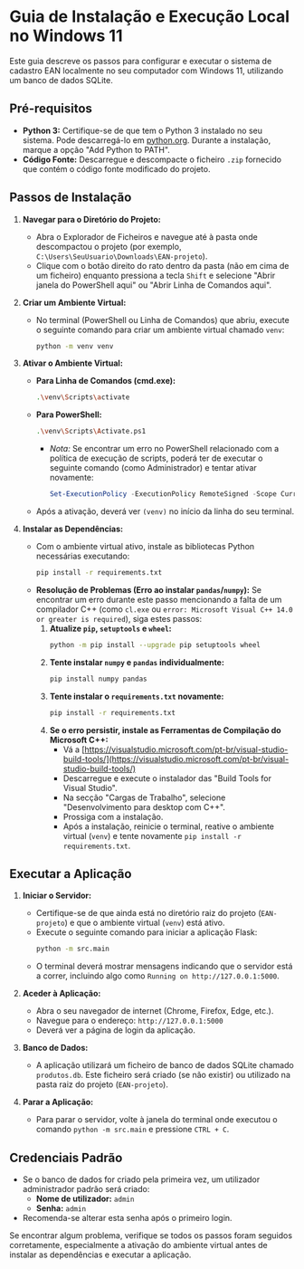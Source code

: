 # Guia de Instalação e Execução Local no Windows 11

Este guia descreve os passos para configurar e executar o sistema de cadastro EAN localmente no seu computador com Windows 11, utilizando um banco de dados SQLite.

## Pré-requisitos

*   **Python 3:** Certifique-se de que tem o Python 3 instalado no seu sistema. Pode descarregá-lo em [python.org](https://www.python.org/downloads/). Durante a instalação, marque a opção "Add Python to PATH".
*   **Código Fonte:** Descarregue e descompacte o ficheiro `.zip` fornecido que contém o código fonte modificado do projeto.

## Passos de Instalação

1.  **Navegar para o Diretório do Projeto:**
    *   Abra o Explorador de Ficheiros e navegue até à pasta onde descompactou o projeto (por exemplo, `C:\Users\SeuUsuario\Downloads\EAN-projeto`).
    *   Clique com o botão direito do rato dentro da pasta (não em cima de um ficheiro) enquanto pressiona a tecla `Shift` e selecione "Abrir janela do PowerShell aqui" ou "Abrir Linha de Comandos aqui".

2.  **Criar um Ambiente Virtual:**
    *   No terminal (PowerShell ou Linha de Comandos) que abriu, execute o seguinte comando para criar um ambiente virtual chamado `venv`:
        ```bash
        python -m venv venv
        ```

3.  **Ativar o Ambiente Virtual:**
    *   **Para Linha de Comandos (cmd.exe):**
        ```bash
        .\venv\Scripts\activate
        ```
    *   **Para PowerShell:**
        ```bash
        .\venv\Scripts\Activate.ps1
        ```
        *   *Nota:* Se encontrar um erro no PowerShell relacionado com a política de execução de scripts, poderá ter de executar o seguinte comando (como Administrador) e tentar ativar novamente:
            ```powershell
            Set-ExecutionPolicy -ExecutionPolicy RemoteSigned -Scope CurrentUser
            ```
    *   Após a ativação, deverá ver `(venv)` no início da linha do seu terminal.

4.  **Instalar as Dependências:**
    *   Com o ambiente virtual ativo, instale as bibliotecas Python necessárias executando:
        ```bash
        pip install -r requirements.txt
        ```
    *   **Resolução de Problemas (Erro ao instalar `pandas`/`numpy`):** Se encontrar um erro durante este passo mencionando a falta de um compilador C++ (como `cl.exe` ou `error: Microsoft Visual C++ 14.0 or greater is required`), siga estes passos:
        1.  **Atualize `pip`, `setuptools` e `wheel`:**
            ```bash
            python -m pip install --upgrade pip setuptools wheel
            ```
        2.  **Tente instalar `numpy` e `pandas` individualmente:**
            ```bash
            pip install numpy pandas
            ```
        3.  **Tente instalar o `requirements.txt` novamente:**
            ```bash
            pip install -r requirements.txt
            ```
        4.  **Se o erro persistir, instale as Ferramentas de Compilação do Microsoft C++:**
            *   Vá a [https://visualstudio.microsoft.com/pt-br/visual-studio-build-tools/](https://visualstudio.microsoft.com/pt-br/visual-studio-build-tools/)
            *   Descarregue e execute o instalador das "Build Tools for Visual Studio".
            *   Na secção "Cargas de Trabalho", selecione "Desenvolvimento para desktop com C++".
            *   Prossiga com a instalação.
            *   Após a instalação, reinicie o terminal, reative o ambiente virtual (`venv`) e tente novamente `pip install -r requirements.txt`.

## Executar a Aplicação

1.  **Iniciar o Servidor:**
    *   Certifique-se de que ainda está no diretório raiz do projeto (`EAN-projeto`) e que o ambiente virtual (`venv`) está ativo.
    *   Execute o seguinte comando para iniciar a aplicação Flask:
        ```bash
        python -m src.main
        ```
    *   O terminal deverá mostrar mensagens indicando que o servidor está a correr, incluindo algo como `Running on http://127.0.0.1:5000`.

2.  **Aceder à Aplicação:**
    *   Abra o seu navegador de internet (Chrome, Firefox, Edge, etc.).
    *   Navegue para o endereço: `http://127.0.0.1:5000`
    *   Deverá ver a página de login da aplicação.

3.  **Banco de Dados:**
    *   A aplicação utilizará um ficheiro de banco de dados SQLite chamado `produtos.db`. Este ficheiro será criado (se não existir) ou utilizado na pasta raiz do projeto (`EAN-projeto`).

4.  **Parar a Aplicação:**
    *   Para parar o servidor, volte à janela do terminal onde executou o comando `python -m src.main` e pressione `CTRL + C`.

## Credenciais Padrão

*   Se o banco de dados for criado pela primeira vez, um utilizador administrador padrão será criado:
    *   **Nome de utilizador:** `admin`
    *   **Senha:** `admin`
*   Recomenda-se alterar esta senha após o primeiro login.

Se encontrar algum problema, verifique se todos os passos foram seguidos corretamente, especialmente a ativação do ambiente virtual antes de instalar as dependências e executar a aplicação.
